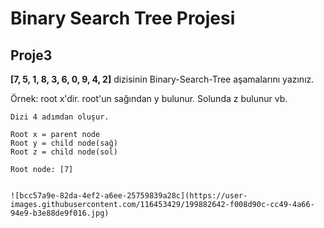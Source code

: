 # Binary Search Tree Projesi
## Proje3
**[7, 5, 1, 8, 3, 6, 0, 9, 4, 2]** dizisinin Binary-Search-Tree aşamalarını yazınız.

Örnek: root x'dir. root'un sağından y bulunur. Solunda z bulunur vb.

```
Dizi 4 adımdan oluşur.

Root x = parent node 
Root y = child node(sağ)
Root z = child node(sol)

Root node: [7] 


![bcc57a9e-82da-4ef2-a6ee-25759839a28c](https://user-images.githubusercontent.com/116453429/199882642-f008d90c-cc49-4a66-94e9-b3e88de9f016.jpg)





